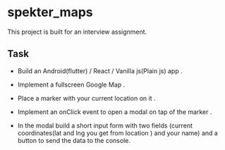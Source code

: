 # spekter_maps

This project is built for an interview assignment.

## Task
- Build an Android(flutter) / React / Vanilla js(Plain js) app .

- Implement a fullscreen Google Map .

- Place a marker with your current location on it .

- Implement an onClick event to open a modal on tap of the marker .

- In the modal build a short input form with two fields (current coordinates(lat and lng you get from location ) and your name) and a button to send the data to the console.
